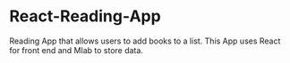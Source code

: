 # React-Reading-App
Reading App that allows users to add books to a list. This App uses React for front end and Mlab to store data.
<br>

